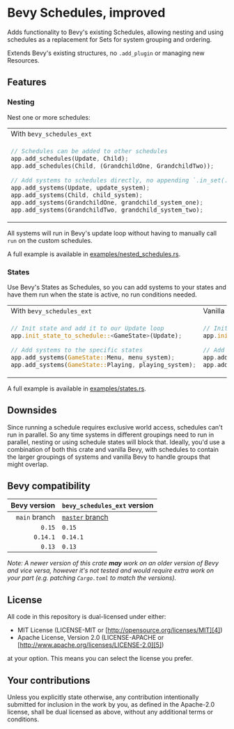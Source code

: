 # Bevy Schedules, improved

Adds functionality to Bevy's existing Schedules, allowing nesting and using schedules as a replacement
for Sets for system grouping and ordering.

Extends Bevy's existing structures, no `.add_plugin` or managing new Resources.

## Features

### Nesting

Nest one or more schedules:

<table>
<tr>
<td>With <code>bevy_schedules_ext</code></td>
<td>Vanilla bevy</td>
</tr>

<tr>
<td>

```rust
// Schedules can be added to other schedules
app.add_schedules(Update, Child);
app.add_schedules(Child, (GrandchildOne, GrandchildTwo));

// Add systems to schedules directly, no appending `.in_set(...)` to everything!
app.add_systems(Update, update_system);
app.add_systems(Child, child_system);
app.add_systems(GrandchildOne, grandchild_system_one);
app.add_systems(GrandchildTwo, grandchild_system_two);
```

</td>

<td>

```rust
// Sets configured manually, Update must be prepended to everything
app.configure_sets(Update, Child);
app.configure_sets(Update, (GrandchildOne, GrandchildTwo).chain().in_set(Child));

// Adding systems to sets requires `.in_set(...)`
app.add_systems(Update, update_system);
app.add_systems(Update, child_system.in_set(Child));
app.add_systems(Update, grandchild_system_one.in_set(GrandchildOne));
app.add_systems(Update, grandchild_system_two.in_set(GrandchildTwo));
```

</td>
<tr>
</table>

All systems will run in Bevy's update loop without having to manually call `run` on the custom schedules.

A full example is available in [examples/nested_schedules.rs][1].

### States

Use Bevy's States as Schedules, so you can add systems to your states and have them run when the state is active,
no run conditions needed.

<table>
<tr>
<td>With <code>bevy_schedules_ext</code></td>
<td>Vanilla bevy</td>
</tr>

<tr>
<td>

```rust
// Init state and add it to our Update loop
app.init_state_to_schedule::<GameState>(Update);

// Add systems to the specific states
app.add_systems(GameState::Menu, menu_system);
app.add_systems(GameState::Playing, playing_system);
```

</td>

<td>

```rust
// Initialize the state, pretty much the same
app.init_state::<GameState>();

// Add systems to our update loop, but we need to check on every frame if the state is active
app.add_systems(Update, menu_system.run_if(in_state(GameState::Menu)));
app.add_systems(Update, playing_system.run_if(in_state(GameState::Playing)));
```

</td>
<tr>
</table>

A full example is available in [examples/states.rs][2].

## Downsides

Since running a schedule requires exclusive world access, schedules can't run in parallel. So any time systems in
different groupings need to run in parallel, nesting or using schedule states will block that. Ideally, you'd use a
combination of both this crate and vanilla Bevy, with schedules to contain the larger groupings of systems and
vanilla Bevy to handle groups that might overlap.

## Bevy compatibility

|  Bevy version | `bevy_schedules_ext` version |
|--------------:|:-----------------------------|
| `main` branch | [`master` branch][3]         |
|        `0.15` | `0.15`                       |
|      `0.14.1` | `0.14.1`                     |
|        `0.13` | `0.13`                       |

*Note: A newer version of this crate **may** work on an older version of Bevy and vice versa, however it's not tested
and would require extra work on your part (e.g. patching `Cargo.toml` to match the versions).*

## License

All code in this repository is dual-licensed under either:

- MIT License (LICENSE-MIT or [http://opensource.org/licenses/MIT][4])
- Apache License, Version 2.0 (LICENSE-APACHE or [http://www.apache.org/licenses/LICENSE-2.0][5])

at your option. This means you can select the license you prefer.

## Your contributions

Unless you explicitly state otherwise, any contribution intentionally submitted for inclusion in the work by you,
as defined in the Apache-2.0 license, shall be dual licensed as above, without any additional terms or conditions.

[1]: https://github.com/vonforum/bevy_schedules_ext/tree/master/examples/nested_schedules.rs
[2]: https://github.com/vonforum/bevy_schedules_ext/tree/master/examples/states.rs
[3]: https://github.com/vonforum/bevy_schedules_ext/tree/master
[4]: http://opensource.org/licenses/MIT
[5]: http://www.apache.org/licenses/LICENSE-2.0
